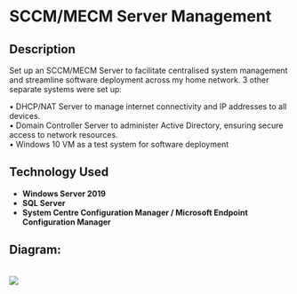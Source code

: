 <h1>SCCM/MECM Server Management</h1>

<h2>Description</h2>
Set up an SCCM/MECM Server to facilitate centralised system management and streamline software deployment across my home network. 3 other separate systems were set up:

• DHCP/NAT Server to manage internet connectivity and IP addresses to all devices.<br />
• Domain Controller Server to administer Active Directory, ensuring secure access to network resources.<br />
• Windows 10 VM as a test system for software deployment<br />


<h2>Technology Used</h2>

- <b>Windows Server 2019</b> 
- <b>SQL Server</b>
- <b>System Centre Configuration Manager / Microsoft Endpoint Configuration Manager</b>


<h2>Diagram:</h2>
<br/>
<img src="xxxxxxxxxx"/>
<br />
<br />

<!--
 ```diff
- text in red
+ text in green
! text in orange
# text in gray
@@ text in purple (and bold)@@
```
--!>
